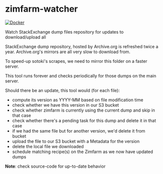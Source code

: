 zimfarm-watcher
===============

[![Docker](https://img.shields.io/docker/v/openzim/zimfarm-watcher?label=docker&sort=semver)](https://hub.docker.com/r/openzim/zimfarm-watcher)

Watch StackExchange dump files repository for updates to download/upload all

StackExchange dump repository, hosted by Archive.org is refreshed twice a year.
Archive.org's mirrors are all very slow to download from.

To speed-up sotoki's scrapes, we need to mirror this folder on a faster server.

This tool runs forever and checks periodically for those dumps on the main server.

Should there be an update, this tool would (for each file):
- compute its version as YYYY-MM based on file modification time
- check whether we have this version in our S3 bucket
- check whether zimfarm is currently using the current dump and skip in that case
- check whether there's a pending task for this dump and delete it in that case
- if we had the same file but for another version, we'd delete it from bucket
- upload the file to our S3 bucket with a Metadata for the version
- delete the local file we downloaded
- schedule matching recipe(s) on the Zimfarm as we now have updated dumps


**Note**: check source-code for up-to-date behavior
